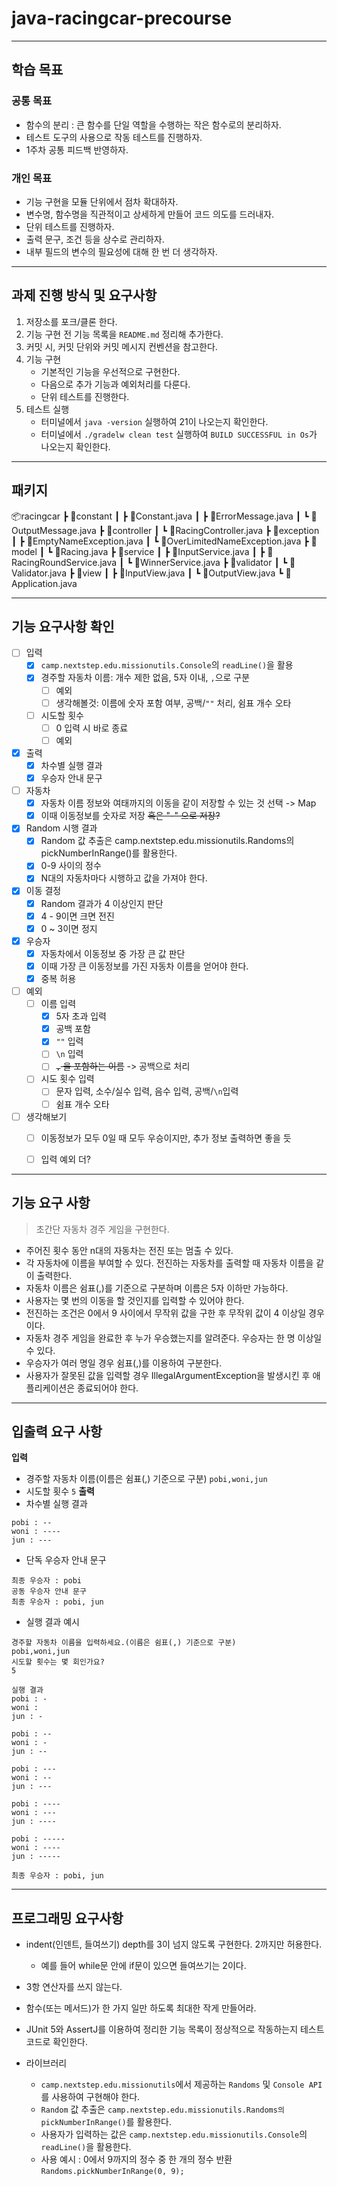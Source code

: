 # java-racingcar-precourse

- - -

## 학습 목표
### 공통 목표
- 함수의 분리 : 큰 함수를 단일 역할을 수행하는 작은 함수로의 분리하자.
- 테스트 도구의 사용으로 작동 테스트를 진행하자.
- 1주차 공통 피드백 반영하자.

### 개인 목표
- 기능 구현을 모듈 단위에서 점차 확대하자.
- 변수명, 함수명을 직관적이고 상세하게 만들어 코드 의도를 드러내자.
- 단위 테스트를 진행하자.
- 출력 문구, 조건 등을 상수로 관리하자.
- 내부 필드의 변수의 필요성에 대해 한 번 더 생각하자.

- - -

## 과제 진행 방식 및 요구사항
1. 저장소를 포크/클론 한다.
2. 기능 구현 전 기능 목록을 `README.md` 정리해 추가한다.
3. 커밋 시, 커밋 단위와 커밋 메시지 컨벤션을 참고한다.
4. 기능 구현
   - 기본적인 기능을 우선적으로 구현한다.
   - 다음으로 추가 기능과 예외처리를 다룬다.
   - 단위 테스트를 진행한다.
5. 테스트 실행
   - 터미널에서 `java -version` 실행하여 21이 나오는지 확인한다.
   - 터미널에서 `./gradelw clean test` 실행하여 `BUILD SUCCESSFUL in Os`가 나오는지 확인한다.

- - -

## 패키지

📦racingcar
┣ 📂constant
┃ ┣ 📜Constant.java
┃ ┣ 📜ErrorMessage.java
┃ ┗ 📜OutputMessage.java
┣ 📂controller
┃ ┗ 📜RacingController.java
┣ 📂exception
┃ ┣ 📜EmptyNameException.java
┃ ┗ 📜OverLimitedNameException.java
┣ 📂model
┃ ┗ 📜Racing.java
┣ 📂service
┃ ┣ 📜InputService.java
┃ ┣ 📜RacingRoundService.java
┃ ┗ 📜WinnerService.java
┣ 📂validator
┃ ┗ 📜Validator.java
┣ 📂view
┃ ┣ 📜InputView.java
┃ ┗ 📜OutputView.java
┗ 📜Application.java

- - -

## 기능 요구사항 확인

- [ ] 입력
  - [x] `camp.nextstep.edu.missionutils.Console`의 `readLine()`을 활용
  - [x] 경주할 자동차 이름: 개수 제한 없음, 5자 이내, `,`으로 구분
    - [ ] 예외
    - [ ] 생각해볼것: 이름에 숫자 포함 여부, 공백/`""` 처리, 쉼표 개수 오타
  - [ ] 시도할 횟수
    - [ ] 0 입력 시 바로 종료
    - [ ] 예외

- [x] 출력
  - [x] 차수별 실행 결과
  - [x] 우승자 안내 문구

- [ ] 자동차
  - [x] 자동차 이름 정보와 여태까지의 이동을 같이 저장할 수 있는 것 선택 -> Map
  - [x] 이때 이동정보를 숫자로 저장 ~~혹은 "-" 으로 저장?~~

- [x] Random 시행 결과
  - [x] Random 값 추출은 camp.nextstep.edu.missionutils.Randoms의 pickNumberInRange()를 활용한다.
  - [x] 0-9 사이의 정수
  - [x] N대의 자동차마다 시행하고 값을 가져야 한다.

- [x] 이동 결정
  - [x] Random 결과가 4 이상인지 판단
  - [x] 4 - 9이면 크면 전진
  - [x] 0 ~ 3이면 정지

- [x] 우승자
  - [x] 자동차에서 이동정보 중 가장 큰 값 판단
  - [x] 이때 가장 큰 이동정보를 가진 자동차 이름을 얻어야 한다.
  - [x] 중복 허용

- [ ] 예외
  - [ ] 이름 입력
    - [x] 5자 초과 입력
    - [x] 공백 포함
    - [x] `""` 입력
    - [ ] `\n` 입력
    - [ ] ~~`,` 을 포함하는 이름~~ -> 공백으로 처리
  - [ ] 시도 횟수 입력
    - [ ] 문자 입력, 소수/실수 입력, 음수 입력, 공백/`\n`입력
    - [ ] 쉼표 개수 오타

- [ ] 생각해보기
  - [ ] 이동정보가 모두 0일 때 모두 우승이지만, 추가 정보 출력하면 좋을 듯
  - [ ] 입력 예외 더?


- - -

## 기능 요구 사항
> 초간단 자동차 경주 게임을 구현한다.

- 주어진 횟수 동안 n대의 자동차는 전진 또는 멈출 수 있다.
- 각 자동차에 이름을 부여할 수 있다. 전진하는 자동차를 출력할 때 자동차 이름을 같이 출력한다.
- 자동차 이름은 쉼표(,)를 기준으로 구분하며 이름은 5자 이하만 가능하다.
- 사용자는 몇 번의 이동을 할 것인지를 입력할 수 있어야 한다.
- 전진하는 조건은 0에서 9 사이에서 무작위 값을 구한 후 무작위 값이 4 이상일 경우이다.
- 자동차 경주 게임을 완료한 후 누가 우승했는지를 알려준다. 우승자는 한 명 이상일 수 있다.
- 우승자가 여러 명일 경우 쉼표(,)를 이용하여 구분한다.
- 사용자가 잘못된 값을 입력할 경우 IllegalArgumentException을 발생시킨 후 애플리케이션은 종료되어야 한다.

- - -

## 입출력 요구 사항
**입력**
- 경주할 자동차 이름(이름은 쉼표(,) 기준으로 구분)
```pobi,woni,jun```
- 시도할 횟수
```5```
**출력**
- 차수별 실행 결과
```
pobi : --
woni : ----
jun : ---
```
- 단독 우승자 안내 문구
```
최종 우승자 : pobi
공동 우승자 안내 문구
최종 우승자 : pobi, jun
```
- 실행 결과 예시
```
경주할 자동차 이름을 입력하세요.(이름은 쉼표(,) 기준으로 구분)
pobi,woni,jun
시도할 횟수는 몇 회인가요?
5

실행 결과
pobi : -
woni :
jun : -

pobi : --
woni : -
jun : --

pobi : ---
woni : --
jun : ---

pobi : ----
woni : ---
jun : ----

pobi : -----
woni : ----
jun : -----

최종 우승자 : pobi, jun
```
- - -

## 프로그래밍 요구사항

- indent(인덴트, 들여쓰기) depth를 3이 넘지 않도록 구현한다. 2까지만 허용한다.
  - 예를 들어 while문 안에 if문이 있으면 들여쓰기는 2이다.
- 3항 연산자를 쓰지 않는다.
- 함수(또는 메서드)가 한 가지 일만 하도록 최대한 작게 만들어라.
- JUnit 5와 AssertJ를 이용하여 정리한 기능 목록이 정상적으로 작동하는지 테스트 코드로 확인한다.



- 라이브러리
  - `camp.nextstep.edu.missionutils`에서 제공하는 `Randoms` 및 `Console API`를 사용하여 구현해야 한다.
  - `Random` 값 추출은 `camp.nextstep.edu.missionutils.Randoms의 pickNumberInRange()`를 활용한다.
  - 사용자가 입력하는 값은 `camp.nextstep.edu.missionutils.Console`의 `readLine()`을 활용한다.
  - 사용 예시 : 0에서 9까지의 정수 중 한 개의 정수 반환
  ```Randoms.pickNumberInRange(0, 9);```



